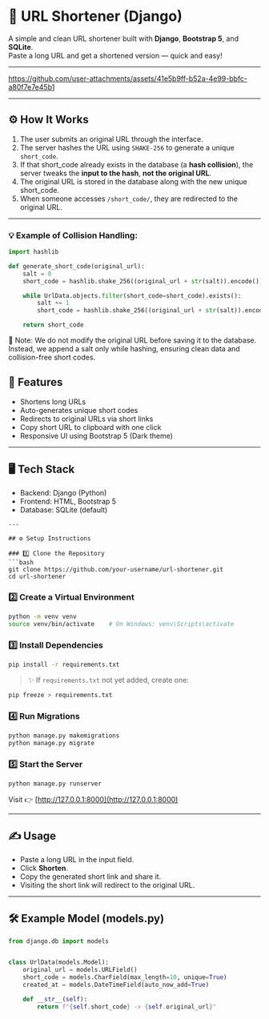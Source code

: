# 🔗 URL Shortener (Django)

A simple and clean URL shortener built with **Django**, **Bootstrap 5**, and **SQLite**.  
Paste a long URL and get a shortened version — quick and easy!

---


https://github.com/user-attachments/assets/41e5b9ff-b52a-4e99-bbfc-a80f7e7e45b1


---
## ⚙️ How It Works

1. The user submits an original URL through the interface.
2. The server hashes the URL using `SHAKE-256` to generate a unique `short_code`.
3. If that short_code already exists in the database (a **hash collision**), the server tweaks the **input to the hash**, **not the original URL**.
4. The original URL is stored in the database along with the new unique short_code.
5. When someone accesses `/short_code/`, they are redirected to the original URL.

---

### 💡 Example of Collision Handling:

```python
import hashlib

def generate_short_code(original_url):
    salt = 0
    short_code = hashlib.shake_256((original_url + str(salt)).encode()).hexdigest(5)

    while UrlData.objects.filter(short_code=short_code).exists():
        salt += 1
        short_code = hashlib.shake_256((original_url + str(salt)).encode()).hexdigest(5)

    return short_code
```

📌 Note: We do not modify the original URL before saving it to the database. Instead, we append a salt only while hashing, ensuring clean data and collision-free short codes.
## 🚀 Features

- Shortens long URLs
- Auto-generates unique short codes
- Redirects to original URLs via short links
- Copy short URL to clipboard with one click
- Responsive UI using Bootstrap 5 (Dark theme)

---
## 🖥️ Tech Stack

- Backend: Django (Python)
- Frontend: HTML, Bootstrap 5
- Database: SQLite (default)

```
---

## ⚙️ Setup Instructions

### 1️⃣ Clone the Repository
```bash
git clone https://github.com/your-username/url-shortener.git
cd url-shortener
```

### 2️⃣ Create a Virtual Environment

```bash
python -m venv venv
source venv/bin/activate    # On Windows: venv\Scripts\activate
```

### 3️⃣ Install Dependencies

```bash
pip install -r requirements.txt
```

> ✨ If `requirements.txt` not yet added, create one:

```bash
pip freeze > requirements.txt
```

### 4️⃣ Run Migrations

```bash
python manage.py makemigrations
python manage.py migrate
```

### 5️⃣ Start the Server

```bash
python manage.py runserver
```

Visit 👉 [http://127.0.0.1:8000](http://127.0.0.1:8000)

---

## ✍️ Usage

- Paste a long URL in the input field.
- Click **Shorten**.
- Copy the generated short link and share it.
- Visiting the short link will redirect to the original URL.

---

## 🛠️ Example Model (models.py)

```python
from django.db import models


class UrlData(models.Model):
    original_url = models.URLField()
    short_code = models.CharField(max_length=10, unique=True)
    created_at = models.DateTimeField(auto_now_add=True)

    def __str__(self):
        return f"{self.short_code} -> {self.original_url}"
```

